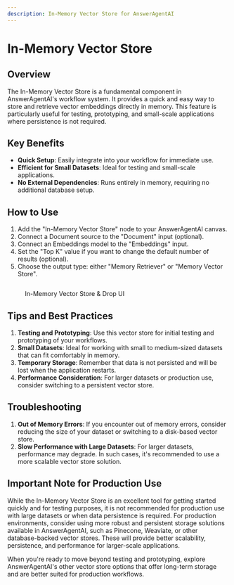 ```yaml
---
description: In-Memory Vector Store for AnswerAgentAI
---
```


# In-Memory Vector Store

## Overview

The In-Memory Vector Store is a fundamental component in AnswerAgentAI's workflow system. It provides a quick and easy way to store and retrieve vector embeddings directly in memory. This feature is particularly useful for testing, prototyping, and small-scale applications where persistence is not required.

## Key Benefits

-   **Quick Setup**: Easily integrate into your workflow for immediate use.
-   **Efficient for Small Datasets**: Ideal for testing and small-scale applications.
-   **No External Dependencies**: Runs entirely in memory, requiring no additional database setup.

## How to Use

1. Add the "In-Memory Vector Store" node to your AnswerAgentAI canvas.
2. Connect a Document source to the "Document" input (optional).
3. Connect an Embeddings model to the "Embeddings" input.
4. Set the "Top K" value if you want to change the default number of results (optional).
5. Choose the output type: either "Memory Retriever" or "Memory Vector Store".

<!-- TODO: Screenshot of the In-Memory Vector Store node on the AnswerAgentAI canvas with inputs and outputs connected -->

<figure><img src="/.gitbook/assets/screenshots/inmemoryvectorstore.png" alt="" /><figcaption><p> In-Memory Vector Store   &#x26; Drop UI</p></figcaption></figure>

## Tips and Best Practices

1. **Testing and Prototyping**: Use this vector store for initial testing and prototyping of your workflows.
2. **Small Datasets**: Ideal for working with small to medium-sized datasets that can fit comfortably in memory.
3. **Temporary Storage**: Remember that data is not persisted and will be lost when the application restarts.
4. **Performance Consideration**: For larger datasets or production use, consider switching to a persistent vector store.

## Troubleshooting

1. **Out of Memory Errors**: If you encounter out of memory errors, consider reducing the size of your dataset or switching to a disk-based vector store.
2. **Slow Performance with Large Datasets**: For larger datasets, performance may degrade. In such cases, it's recommended to use a more scalable vector store solution.

## Important Note for Production Use

While the In-Memory Vector Store is an excellent tool for getting started quickly and for testing purposes, it is not recommended for production use with large datasets or when data persistence is required. For production environments, consider using more robust and persistent storage solutions available in AnswerAgentAI, such as Pinecone, Weaviate, or other database-backed vector stores. These will provide better scalability, persistence, and performance for larger-scale applications.

When you're ready to move beyond testing and prototyping, explore AnswerAgentAI's other vector store options that offer long-term storage and are better suited for production workflows.
